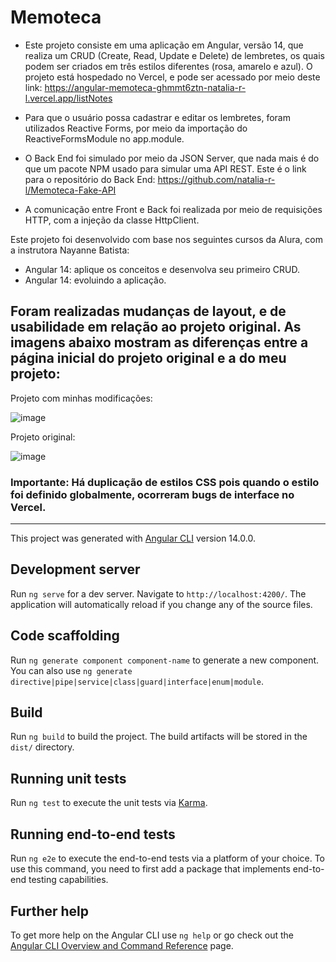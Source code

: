 # Memoteca

* Este projeto consiste em uma aplicação em Angular, versão 14, que realiza um CRUD (Create, Read, Update e Delete) de lembretes, os quais podem ser criados em três estilos diferentes (rosa, amarelo e azul). O projeto está hospedado no Vercel, e pode ser acessado por meio deste link: https://angular-memoteca-ghmmt6ztn-natalia-r-l.vercel.app/listNotes

* Para que o usuário possa cadastrar e editar os lembretes, foram utilizados Reactive Forms, por meio da importação do ReactiveFormsModule no app.module. 
* O Back End foi simulado por meio da JSON Server, que nada mais é do que um pacote NPM usado para simular uma API REST. Este é o link para o repositório do Back End: https://github.com/natalia-r-l/Memoteca-Fake-API
* A comunicação entre Front e Back foi realizada por meio de requisições HTTP, com a injeção da classe HttpClient. 

Este projeto foi desenvolvido com base nos seguintes cursos da Alura, com a instrutora Nayanne Batista:
* Angular 14: aplique os conceitos e desenvolva seu primeiro CRUD. 
* Angular 14: evoluindo a aplicação. 

## Foram realizadas mudanças de layout, e de usabilidade em relação ao projeto original. As imagens abaixo mostram as diferenças entre a página inicial do projeto original e a do meu projeto: 

Projeto com minhas modificações: 

![image](https://github.com/natalia-r-l/Angular-Memoteca/assets/61936956/14338b98-318e-46fa-8c41-ac569b6a33c6)

Projeto original: 

![image](https://github.com/natalia-r-l/Angular-Memoteca/assets/61936956/b31ea399-bc0e-45fa-bacc-39a4894434a8)





### Importante: Há duplicação de estilos CSS pois quando o estilo foi definido globalmente, ocorreram bugs de interface no Vercel. 


______________________________________________________________________________________________________________________________________________________________________________________


This project was generated with [Angular CLI](https://github.com/angular/angular-cli) version 14.0.0.

## Development server

Run `ng serve` for a dev server. Navigate to `http://localhost:4200/`. The application will automatically reload if you change any of the source files.

## Code scaffolding

Run `ng generate component component-name` to generate a new component. You can also use `ng generate directive|pipe|service|class|guard|interface|enum|module`.

## Build

Run `ng build` to build the project. The build artifacts will be stored in the `dist/` directory.

## Running unit tests

Run `ng test` to execute the unit tests via [Karma](https://karma-runner.github.io).

## Running end-to-end tests

Run `ng e2e` to execute the end-to-end tests via a platform of your choice. To use this command, you need to first add a package that implements end-to-end testing capabilities.

## Further help

To get more help on the Angular CLI use `ng help` or go check out the [Angular CLI Overview and Command Reference](https://angular.io/cli) page.
